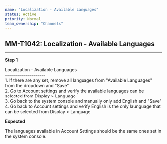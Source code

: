 ```yaml
---
name: "Localization - Available Languages"
status: Active
priority: Normal
team_ownership: "Channels"
---
```


## MM-T1042: Localization - Available Languages

---

**Step 1**

Localization - Available Languages\
\--------------------\
1\. If there are any set, remove all languages from "Available Languages" from the dropdown and "Save"\
2\. Go to Account settings and verify the available languages can be selected from Display > Language\
3\. Go back to the system console and manually only add English and "Save"\
4\. Go back to Account settings and verify English is the only launguage that can be selected from Display > Language

**Expected**

The languages available in Account Settings should be the same ones set in the system console.
